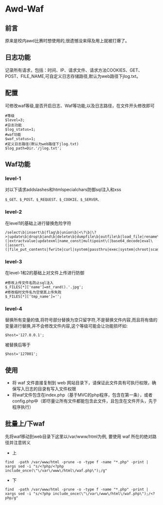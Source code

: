# Awd-Waf
## 前言
原来是校内awd比赛时想使用的,很遗憾没来得及用上就被打爆了。
## 日志功能
记录所有请求，包括：时间、IP、请求文件、请求方法COOKIES、GET、POST、FILE_NAME,可自定义日志存储路径,默认为web路径下jlog.txt。
## 配置
可修改waf等级,是否开启日志、Waf等功能,以及日志路径，在文件开头修改即可
```
#等级
$level=3;
#日志功能
$log_status=1;
#waf功能
$waf_status=1;
#定义日志路径(默认为web路径下jlog.txt)
$log_path=Dir.'/jlog.txt';
```
## Waf功能
### level-1 
对以下请求addslashes和htmlspecialchars防御sql注入和xss
```
$_GET、$_POST、$_REQUEST、$_COOKIE、$_SERVER、
```
### level-2
在level1的基础上进行替换危险字符
```
/select\b|insert\b|flag\b|union\b|<\?\b|\?>|update\b|drop\b|and\b|delete\b|dumpfile\b|outfile\b|load_file|rename\b|`|\.\/|floor\(|extractvalue|updatexml|name_const|multipoint\(|base64_decode|eval\(|assert\(|file_put_contents|fwrite|curl|system|passthru|exec|system|chroot|scandir|chgrp|chown|shell_exec|proc_open|proc_get_status|popen|ini_alter|ini_restorei/i
```
### level-3
在level-1和2的基础上对文件上传进行防御
```
#修改上传文件名防止sql注入
$_FILES[*]['name']=mt_rand().'.jpg';
#修改临时文件名为空使其上传失败
$_FILES[*]['tmp_name']='';
```
### level-4
替换所有变量的值,将符号部分替换为空只留字符,不是替换文件内容,而且将有值的变量进行替换,并不会修改文件内容,这个等级可能会让功能损坏如:
```
$host='127.0.0.1';
```
被替换后等于
```
$host='127001';
```
## 使用
* 将 waf 文件直接复制到 web 网站目录下，请保证此文件具有可执行权限，确保写入日志的目录有写入文件权限
* 将waf文件包含在index.php（基于MVC的php程序，包含在第一条），或者config.php中（即尽量让所有文件都能包含此文件，且包含在文件开头，先于程序执行）

## 批量上/下waf
先将waf移动到web目录下这里以/var/www/html为例, 要使用 waf 所在的绝对路径并注意转义
* 上
```
find  -path /var/www/html -prune -o -type f -name "*.php" -print |  xargs sed -i "s/<?php/<?php include_once(\"\/var\/www\/html\/waf.php\");/g"
```
* 下
```
find  -path /var/www/html -prune -o -type f -name "*.php" -print | xargs sed -i "s/<?php include_once(\"\/var\/www\/html\/waf.php\");/<?php/g"
```
